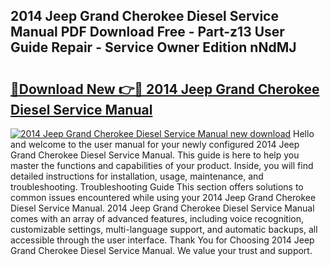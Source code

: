 ## 2014 Jeep Grand Cherokee Diesel Service Manual PDF Download Free - Part-z13 User Guide Repair - Service Owner Edition nNdMJ

# <h2><a href="http://bc48990.oget.top/?id=2014+Jeep+Grand+Cherokee+Diesel+Service+Manual">🔗Download New 👉🔴 2014 Jeep Grand Cherokee Diesel Service Manual</a></h2>

[![2014 Jeep Grand Cherokee Diesel Service Manual new download](https://i.imgur.com/5g1atiW.png)](http://bc48990.oget.top/?id=2014+Jeep+Grand+Cherokee+Diesel+Service+Manual)
Hello and welcome to the user manual for your newly configured 2014 Jeep Grand Cherokee Diesel Service Manual. This guide is here to help you master the functions and capabilities of your product. Inside, you will find detailed instructions for installation, usage, maintenance, and troubleshooting. Troubleshooting Guide This section offers solutions to common issues encountered while using your 2014 Jeep Grand Cherokee Diesel Service Manual. 2014 Jeep Grand Cherokee Diesel Service Manual comes with an array of advanced features, including voice recognition, customizable settings, multi-language support, and automatic backups, all accessible through the user interface. Thank You for Choosing 2014 Jeep Grand Cherokee Diesel Service Manual. We value your trust and support.
